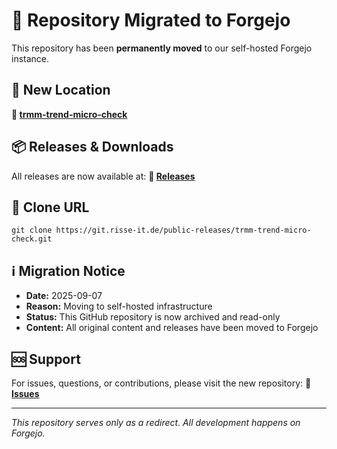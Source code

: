 # 🚀 Repository Migrated to Forgejo

This repository has been **permanently moved** to our self-hosted Forgejo instance.

## 📍 New Location

**🔗 [trmm-trend-micro-check](https://git.risse-it.de/public-releases/trmm-trend-micro-check)**

## 📦 Releases & Downloads

All releases are now available at:
**🔗 [Releases](https://git.risse-it.de/public-releases/trmm-trend-micro-check/releases)**

## 🔧 Clone URL

    git clone https://git.risse-it.de/public-releases/trmm-trend-micro-check.git

## ℹ️ Migration Notice

- **Date:** 2025-09-07
- **Reason:** Moving to self-hosted infrastructure
- **Status:** This GitHub repository is now archived and read-only
- **Content:** All original content and releases have been moved to Forgejo

## 🆘 Support

For issues, questions, or contributions, please visit the new repository:
**🔗 [Issues](https://git.risse-it.de/public-releases/trmm-trend-micro-check/issues)**

---

*This repository serves only as a redirect. All development happens on Forgejo.*
